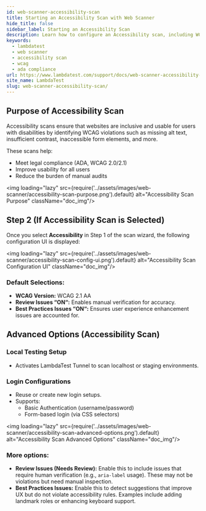 ```yaml
---
id: web-scanner-accessibility-scan
title: Starting an Accessibility Scan with Web Scanner
hide_title: false
sidebar_label: Starting an Accessibility Scan
description: Learn how to configure an Accessibility scan, including WCAG version, handling of review issues, and advanced settings like local testing and authentication.
keywords:
  - lambdatest
  - web scanner
  - accessibility scan
  - wcag
  - ada compliance
url: https://www.lambdatest.com/support/docs/web-scanner-accessibility-scan
site_name: LambdaTest
slug: web-scanner-accessibility-scan/
---
```


<script type="application/ld+json"
      dangerouslySetInnerHTML={{ __html: JSON.stringify({
       "@context": "https://schema.org",
        "@type": "BreadcrumbList",
        "itemListElement": [{
          "@type": "ListItem",
          "position": 1,
          "name": "Home",
          "item": "https://www.lambdatest.com"
        },{
          "@type": "ListItem",
          "position": 2,
          "name": "Support",
          "item": "https://www.lambdatest.com/support/docs/"
        },{
          "@type": "ListItem",
          "position": 3,
          "name": "Getting Started with Web Scanner",
          "item": "https://www.lambdatest.com/support/docs/web-scanner-getting-started"
        },{
          "@type": "ListItem",
          "position": 4,
          "name": "Starting an Accessibility Scan",
          "item": "https://www.lambdatest.com/support/docs/web-scanner-accessibility-scan"
        }]
      })
    }}
></script>

## Purpose of Accessibility Scan

Accessibility scans ensure that websites are inclusive and usable for users with disabilities by identifying WCAG violations such as missing alt text, insufficient contrast, inaccessible form elements, and more.

These scans help:
* Meet legal compliance (ADA, WCAG 2.0/2.1)
* Improve usability for all users
* Reduce the burden of manual audits

<img loading="lazy" src={require('../assets/images/web-scanner/accessibility-scan-purpose.png').default} alt="Accessibility Scan Purpose" className="doc_img"/>

## Step 2 (If Accessibility Scan is Selected)

Once you select **Accessibility** in Step 1 of the scan wizard, the following configuration UI is displayed:

<img loading="lazy" src={require('../assets/images/web-scanner/accessibility-scan-config-ui.png').default} alt="Accessibility Scan Configuration UI" className="doc_img"/>

### Default Selections:

* **WCAG Version:** WCAG 2.1 AA
* **Review Issues “ON“:** Enables manual verification for accuracy.
* **Best Practices Issues “ON“:** Ensures user experience enhancement issues are accounted for.

## Advanced Options (Accessibility Scan)

### Local Testing Setup
* Activates LambdaTest Tunnel to scan localhost or staging environments.

### Login Configurations
* Reuse or create new login setups.
* Supports:
    * Basic Authentication (username/password)
    * Form-based login (via CSS selectors)

<img loading="lazy" src={require('../assets/images/web-scanner/accessibility-scan-advanced-options.png').default} alt="Accessibility Scan Advanced Options" className="doc_img"/>

### More options:
* **Review Issues (Needs Review):** Enable this to include issues that require human verification (e.g., `aria-label` usage). These may not be violations but need manual inspection.
* **Best Practices Issues:** Enable this to detect suggestions that improve UX but do not violate accessibility rules. Examples include adding landmark roles or enhancing keyboard support.